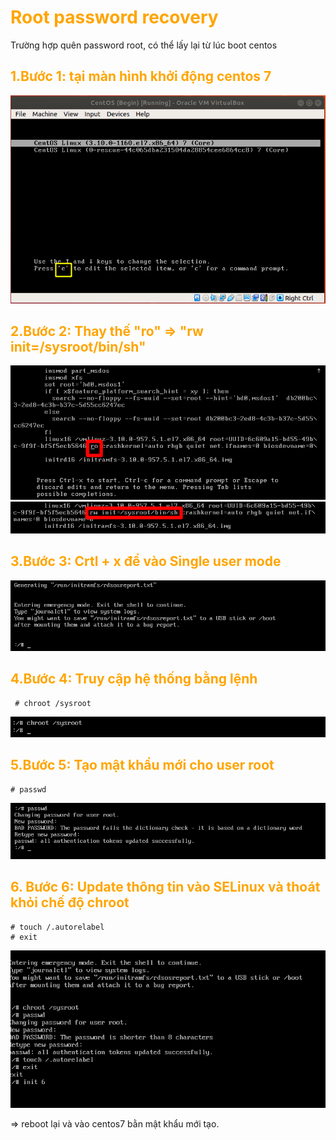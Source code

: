 <h1 style="color:orange">Root password recovery</h1>
Trường hợp quên password root, có thể lấy lại từ lúc boot centos
<h2 style="color:orange">1.Bước 1: tại màn hình khởi động centos 7</h2>

![passwd-recovery1](../img/passwd-recovery1.png)
<h2 style="color:orange">2.Bước 2: Thay thế "ro" => "rw init=/sysroot/bin/sh"</h2>

![passwd-recovery3](../img/passwd-recovery2.png)
![passwd-recovery3](../img/passwd-recovery3.png)
<h2 style="color:orange">3.Bước 3: Crtl + x để vào Single user mode</h2>

![passwd-recovery4](../img/passwd-recovery4.png)
<h2 style="color:orange">4.Bước 4: Truy cập hệ thống bằng lệnh</h2>

     # chroot /sysroot
![passwd-recovery5](../img/passwd-recovery5.png)
<h2 style="color:orange">5.Bước 5: Tạo mật khẩu mới cho user root</h2>

    # passwd
![passwd-recovery6](../img/passwd-recovery6.png)
<h2 style="color:orange">6. Bước 6: Update thông tin vào SELinux và thoát khỏi chế độ chroot</h2>

    # touch /.autorelabel
    # exit
![passwd-recovery7](../img/passwd-recovery7.png)

=> reboot lại và vào centos7 bằn mật khẩu mới tạo.